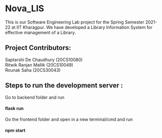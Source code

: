 # Nova_LIS

This is our Software Engineering Lab project for the Spring Semester 2021-22 at IIT Kharagpur.
We have developed a Library Information System for effective management of a Library.

## Project Contributors:  

Saptarshi De Chaudhury (20CS10080)  
Ritwik Ranjan Mallik (20CS10049)  
Rounak Saha (20CS30043)  

## Steps to run the development server :  
Go to backend folder and run  
#### flask run  

Go the frontend folder and open in a new terminal/cmd and run   
#### npm start  

